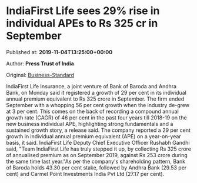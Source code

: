 
# IndiaFirst Life sees 29% rise in individual APEs to Rs 325 cr in September

Published at: **2019-11-04T13:25:00+00:00**

Author: **Press Trust of India**

Original: [Business-Standard](https://www.business-standard.com/article/pti-stories/indiafirst-life-posts-29-pc-rise-in-individual-ape-to-rs-325-cr-in-sept-119110401205_1.html)

IndiaFirst Life Insurance, a joint venture of Bank of Baroda and Andhra Bank, on Monday said it registered a growth of 29 per cent in its individual annual premium equivalent to Rs 325 crore in September.
The firm ended September with a whopping 56 per cent growth when the industry de-grew at 3 per cent.
This comes on the back of recording a compound annual growth rate (CAGR) of 46 per cent in the past four years till 2018-19 on the new business individual APE, highlighting strong fundamentals and a sustained growth story, a release said.
The company reported a 29 per cent growth in individual annual premium equivalent (APE) on a year-on-year basis, it said.
IndiaFirst Life Deputy Chief Executive Officer Rushabh Gandhi said, "Team IndiaFirst Life has truly stepped it up, by collecting Rs 325 crore of annualised premium as on September 2019, against Rs 253 crore during the same time last year."As per the company's shareholding pattern, Bank of Baroda holds 43.30 per cent stake, followed by Andhra Bank (29.53 per cent) and Carmel Point Investments India Pvt Ltd (27.17 per cent).
